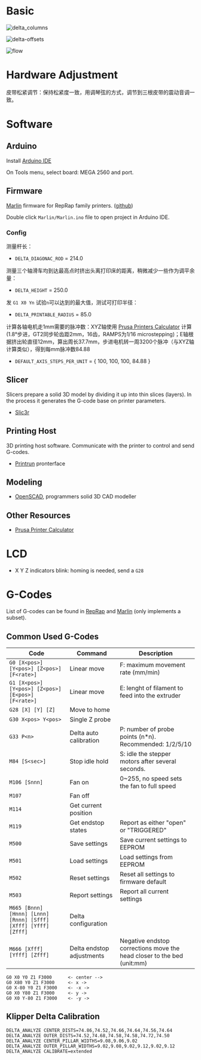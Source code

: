 # Basic

![delta_columns](ref/delta_columns.jpg)

![delta-offsets](ref/delta-offsets.png)

![flow](ref/flow.jpg)

# Hardware Adjustment

皮带松紧调节：保持松紧度一致，用调琴弦的方式，调节到三根皮带的震动音调一致。

# Software

## Arduino

Install [Arduino IDE](https://www.arduino.cc/)

On Tools menu, select board: MEGA 2560 and port.

## Firmware

[Marlin](http://marlinfw.org/) firmware for RepRap family printers. ([github](https://github.com/MarlinFirmware/Marlin))

Double click `Marlin/Marlin.ino` file to open project in Arduino IDE.

### Config

测量杆长：

* `DELTA_DIAGONAC_ROD` = 214.0

测量三个轴滑车均到达最高点时挤出头离打印床的距离，稍微减少一些作为调平余量：

* `DELTA_HEIGHT` = 250.0

发 `G1 X0 Yn` 试验`n`可以达到的最大值，测试可打印半径：

- `DELTA_PRINTABLE_RADIUS` = 85.0

计算各轴电机走1mm需要的脉冲数：XYZ轴使用 [Prusa Printers Calculator](https://www.prusaprinters.org/calculator/) 计算(1.8°步进，GT2同步轮齿距2mm，16齿，RAMPS为1/16 microstepping)；E轴根据挤出轮直径12mm，算出周长37.7mm，步进电机转一周3200个脉冲（与XYZ轴计算类似），得到每mm脉冲数84.88

* `DEFAULT_AXIS_STEPS_PER_UNIT` = { 100, 100, 100, 84.88 }

## Slicer

Slicers prepare a solid 3D model by dividing it up into thin slices (layers). In the process it generates the G-code base on printer parameters.

* [Slic3r](http://slic3r.org/)

## Printing Host

3D printing host software. Communicate with the printer to control and send G-codes.

* [Printrun](https://github.com/kliment/Printrun) pronterface

## Modeling

* [OpenSCAD](http://www.openscad.org/), programmers solid 3D CAD modeller

## Other Resources

* [Prusa Printer Calculator](https://www.prusaprinters.org/calculator/)

# LCD

* X Y Z indicators blink: homing is needed, send a `G28`

# G-Codes

List of G-codes can be found in [RepRap](http://reprap.org/wiki/G-code) and [Marlin](http://marlinfw.org/meta/gcode/) (only implements a subset).

## Common Used G-Codes

| Code                                     | Command                   | Description                              |
| ---------------------------------------- | ------------------------- | ---------------------------------------- |
| `G0 [X<pos>] [Y<pos>] [Z<pos>] [F<rate>]` | Linear move               | F: maximum movement rate (mm/min)        |
| `G1 [X<pos>] [Y<pos>] [Z<pos>] [E<pos>] [F<rate>]` | Linear move               | E: lenght of filament to feed into the extruder |
| `G28 [X] [Y] [Z]`                        | Move to home              |                                          |
| `G30 X<pos> Y<pos>`                      | Single Z probe            |                                          |
| `G33 P<n>`                               | Delta auto calibration    | P: number of probe points (n*n). Recommended: 1/2/5/10 |
| `M84 [S<sec>]`                           | Stop idle hold            | S: idle the stepper motors after several seconds. |
| `M106 [Snnn]`                            | Fan on                    | 0~255, no speed sets the fan to full speed |
| `M107`                                   | Fan off                   |                                          |
| `M114`                                   | Get current position      |                                          |
| `M119`                                   | Get endstop states        | Report as either "open" or "TRIGGERED"   |
| `M500`                                   | Save settings             | Save current settings to EEPROM          |
| `M501`                                   | Load settings             | Load settings from EEPROM                |
| `M502`                                   | Reset settings            | Reset all settings to firmware default   |
| `M503`                                   | Report settings           | Report all current settings              |
| `M665 [Bnnn] [Hnnn] [Lnnn] [Rnnn] [Sfff] [Xfff] [Yfff] [Zfff]` | Delta configuration       |                                          |
| `M666 [Xfff] [Yfff] [Zfff]`              | Delta endstop adjustments | Negative endstop corrections move the head closer to the bed (unit:mm) |

```
G0 X0 Y0 Z1 F3000      <- center -->
G0 X80 Y0 Z1 F3000     <- x ->
G0 X-80 Y0 Z1 F3000    <- -x ->
G0 X0 Y80 Z1 F3000     <- y ->
G0 X0 Y-80 Z1 F3000    <- -y ->
```

## Klipper Delta Calibration

```
DELTA_ANALYZE CENTER_DISTS=74.86,74.52,74.66,74.64,74.56,74.64
DELTA_ANALYZE OUTER_DISTS=74.52,74.68,74.58,74.58,74.72,74.50
DELTA_ANALYZE CENTER_PILLAR_WIDTHS=9.08,9.06,9.02
DELTA_ANALYZE OUTER_PILLAR_WIDTHS=9.02,9.08,9.02,9.12,9.02,9.12
DELTA_ANALYZE CALIBRATE=extended
```